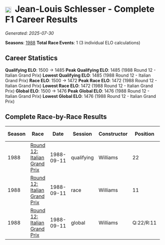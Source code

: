 # <img src="https://upload.wikimedia.org/wikipedia/commons/c/c3/Flag_of_France.svg" alt="France" width="20" height="auto" style="vertical-align: middle; margin-right: 5px;" onerror="this.outerHTML='🇫🇷'; this.style.marginRight='5px';"/> Jean-Louis Schlesser - Complete F1 Career Results

*Generated: 2025-07-30*

**Seasons**: [1988](../results/1988-season-report.md)
**Total Race Events**: 1 (3 individual ELO calculations)

## Career Statistics

**Qualifying ELO**: 1500 → 1485
**Peak Qualifying ELO**: 1485 (1988 Round 12 - Italian Grand Prix)
**Lowest Qualifying ELO**: 1485 (1988 Round 12 - Italian Grand Prix)
**Race ELO**: 1500 → 1472
**Peak Race ELO**: 1472 (1988 Round 12 - Italian Grand Prix)
**Lowest Race ELO**: 1472 (1988 Round 12 - Italian Grand Prix)
**Global ELO**: 1500 → 1476
**Peak Global ELO**: 1476 (1988 Round 12 - Italian Grand Prix)
**Lowest Global ELO**: 1476 (1988 Round 12 - Italian Grand Prix)

## Complete Race-by-Race Results

| Season | Race | Date | Session | Constructor | Position | Starting ELO | ELO Change | Final ELO | Teammate |
|--------|------|------|---------|-------------|----------|--------------|------------|-----------|----------|
| 1988 | [Round 12: Italian Grand Prix](../results/1988-season-report.md#round-12-italian-grand-prix) | 1988-09-11 | qualifying | Williams | 22 | 1500 | -15 | 1485 | <img src="https://upload.wikimedia.org/wikipedia/commons/0/03/Flag_of_Italy.svg" alt="Italy" width="20" height="auto" style="vertical-align: middle; margin-right: 5px;" onerror="this.outerHTML='🇮🇹'; this.style.marginRight='5px';"/> Riccardo Patrese |
| 1988 | [Round 12: Italian Grand Prix](../results/1988-season-report.md#round-12-italian-grand-prix) | 1988-09-11 | race | Williams | 11 | 1500 | -28 | 1472 | <img src="https://upload.wikimedia.org/wikipedia/commons/0/03/Flag_of_Italy.svg" alt="Italy" width="20" height="auto" style="vertical-align: middle; margin-right: 5px;" onerror="this.outerHTML='🇮🇹'; this.style.marginRight='5px';"/> Riccardo Patrese |
| 1988 | [Round 12: Italian Grand Prix](../results/1988-season-report.md#round-12-italian-grand-prix) | 1988-09-11 | global | Williams | Q:22/R:11 | 1500 | -24 | 1476 | <img src="https://upload.wikimedia.org/wikipedia/commons/0/03/Flag_of_Italy.svg" alt="Italy" width="20" height="auto" style="vertical-align: middle; margin-right: 5px;" onerror="this.outerHTML='🇮🇹'; this.style.marginRight='5px';"/> Riccardo Patrese |
